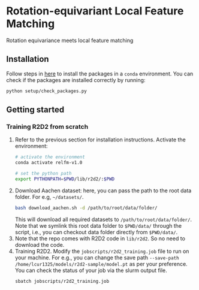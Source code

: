 # Rotation-equivariant Local Feature Matching
Rotation equivariance meets local feature matching

## Installation

Follow steps in [here](./setup/README.md) to install the packages in a `conda` environment. You can check if the packages are installed correctly by running:
```bash
python setup/check_packages.py
```
<!-- 
## Datasets

Follow steps in [here](./data/README.md) to download and prepare the datasets. A dataset summary table is provided below. -->

## Getting started

### Training R2D2 from scratch

1. Refer to the previous section for installation instructions. Activate the environment:
    ```bash
    # activate the environment
    conda activate relfm-v1.0

    # set the python path
    export PYTHONPATH=$PWD/lib/r2d2/:$PWD
    ```
2. Download Aachen dataset: here, you can pass the path to the root data folder. For e.g, `~/datasets/`.
    ```bash
    bash download_aachen.sh -d /path/to/root/data/folder/
    ```
    This will download all required datasets to `/path/to/root/data/folder/`. Note that we symlink this root data folder
    to `$PWD/data/` through the script, i.e., you can checkout data folder directly from `$PWD/data/`.
3. Note that the repo comes with R2D2 code in `lib/r2d2`. So no need to download the code.
4. Training R2D2. Modify the `jobscripts/r2d2_training.job` file to run on your machine. For e.g., you can change the save path   `--save-path /home/lcur1325/models/r2d2-sample/model.pt` as per your preference. You can check the status of your job via the slurm output file.
    ```bash
    sbatch jobscripts/r2d2_training.job
    ```
